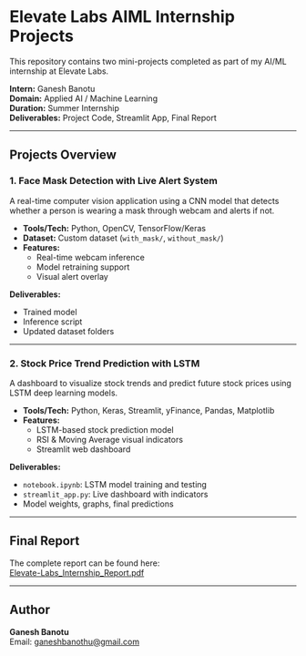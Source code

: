# Elevate Labs AIML Internship Projects

This repository contains two mini-projects completed as part of my AI/ML internship at Elevate Labs.

**Intern:** Ganesh Banotu  
**Domain:** Applied AI / Machine Learning  
**Duration:** Summer Internship  
**Deliverables:** Project Code, Streamlit App, Final Report

---

## Projects Overview

### 1. Face Mask Detection with Live Alert System

A real-time computer vision application using a CNN model that detects whether a person is wearing a mask through webcam and alerts if not.

- **Tools/Tech:** Python, OpenCV, TensorFlow/Keras  
- **Dataset:** Custom dataset (`with_mask/`, `without_mask/`)  
- **Features:**
  - Real-time webcam inference
  - Model retraining support
  - Visual alert overlay

**Deliverables:**
- Trained model
- Inference script
- Updated dataset folders

---

### 2. Stock Price Trend Prediction with LSTM

A dashboard to visualize stock trends and predict future stock prices using LSTM deep learning models.

- **Tools/Tech:** Python, Keras, Streamlit, yFinance, Pandas, Matplotlib  
- **Features:**
  - LSTM-based stock prediction model
  - RSI & Moving Average visual indicators
  - Streamlit web dashboard

**Deliverables:**
- `notebook.ipynb`: LSTM model training and testing
- `streamlit_app.py`: Live dashboard with indicators
- Model weights, graphs, final predictions

---

## Final Report

The complete report can be found here:  
[Elevate-Labs_Internship_Report.pdf](./Elevate-Labs_Internship_Report.pdf)

---

## Author

**Ganesh Banotu**  
Email: ganeshbanothu@gmail.com
